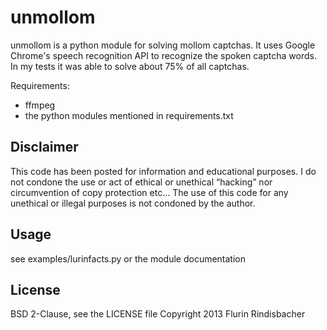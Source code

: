 unmollom
========

unmollom is a python module for solving mollom captchas. It uses Google Chrome's speech recognition API to recognize the spoken captcha words.
In my tests it was able to solve about 75% of all captchas. 

Requirements:
 - ffmpeg
 - the python modules mentioned in requirements.txt

Disclaimer
----------
This code has been posted for information and educational purposes. I do not condone the use or act of ethical or unethical “hacking” nor circumvention of copy protection etc… The use of this code for any unethical or illegal purposes is not condoned by the author.

Usage
-----
see examples/lurinfacts.py or the module documentation

License
-------
BSD 2-Clause, see the LICENSE file
Copyright 2013 Flurin Rindisbacher